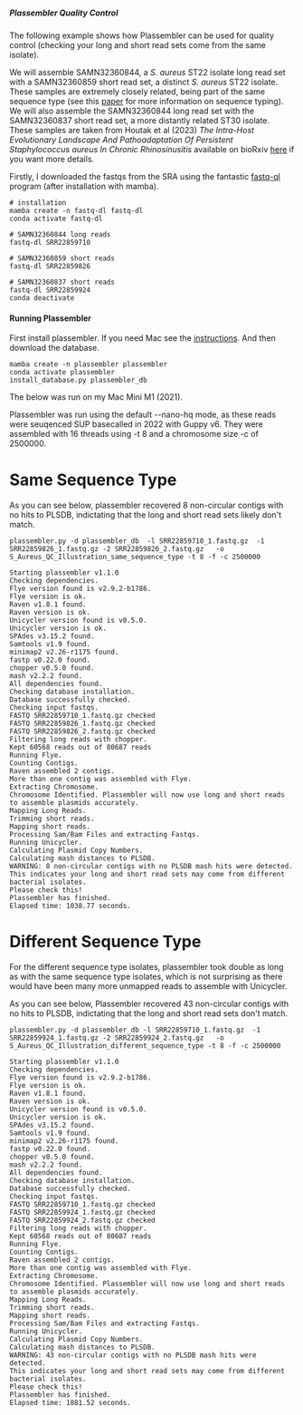 ##### Plassembler Quality Control

The following example shows how Plassembler can be used for quality control (checking your long and short read sets come from the same isolate).

We will assemble SAMN32360844, a _S. aureus_ ST22 isolate long read set with a SAMN32360859 short read set, a distinct _S. aureus_ ST22 isolate. These samples are extremely closely related, being part of the same sequence type (see this [paper](https://doi.org/10.1128/JCM.38.3.1008-1015.2000) for more information on sequence typing). We will also assemble the SAMN32360844 long read set with the SAMN32360837 short read set, a more distantly related ST30 isolate. These samples are taken from Houtak et al (2023) _The Intra-Host Evolutionary Landscape And Pathoadaptation Of Persistent Staphylococcus aureus In Chronic Rhinosinusitis_ available on bioRxiv [here](https://doi.org/10.1101/2023.03.28.534496) if you want more details.

Firstly, I downloaded the fastqs from the SRA using the fantastic [fastq-ql](https://github.com/rpetit3/fastq-dl) program (after installation with mamba).

```
# installation
mamba create -n fastq-dl fastq-dl
conda activate fastq-dl

# SAMN32360844 long reads
fastq-dl SRR22859710	

# SAMN32360859 short reads
fastq-dl SRR22859826		

# SAMN32360837 short reads
fastq-dl SRR22859924
conda deactivate
```

#### Running Plassembler 

First install plassembler. If you need Mac see the [instructions](https://github.com/gbouras13/plassembler#installation).
And then download the database.

```
mamba create -n plassembler plassembler 
conda activate plassembler
install_database.py plassembler_db
```
The below was run on my Mac Mini M1 (2021).

Plassembler was run using the default --nano-hq mode, as these reads were seuqenced SUP basecalled in 2022 with Guppy v6. They were assembled with 16 threads using -t 8 and a chromosome size -c of 2500000.

# Same Sequence Type

As you can see below, plassembler recovered 8 non-circular contigs with no hits to PLSDB, indictating that the long and short read sets likely don't match.


```
plassembler.py -d plassembler_db  -l SRR22859710_1.fastq.gz  -1  SRR22859826_1.fastq.gz -2 SRR22859826_2.fastq.gz   -o S_Aureus_QC_Illustration_same_sequence_type -t 8 -f -c 2500000
```

```
Starting plassembler v1.1.0
Checking dependencies.
Flye version found is v2.9.2-b1786.
Flye version is ok.
Raven v1.8.1 found.
Raven version is ok.
Unicycler version found is v0.5.0.
Unicycler version is ok.
SPAdes v3.15.2 found.
Samtools v1.9 found.
minimap2 v2.26-r1175 found.
fastp v0.22.0 found.
chopper v0.5.0 found.
mash v2.2.2 found.
All dependencies found.
Checking database installation.
Database successfully checked.
Checking input fastqs.
FASTQ SRR22859710_1.fastq.gz checked
FASTQ SRR22859826_1.fastq.gz checked
FASTQ SRR22859826_2.fastq.gz checked
Filtering long reads with chopper.
Kept 60568 reads out of 80687 reads
Running Flye.
Counting Contigs.
Raven assembled 2 contigs.
More than one contig was assembled with Flye.
Extracting Chromosome.
Chromosome Identified. Plassembler will now use long and short reads to assemble plasmids accurately.
Mapping Long Reads.
Trimming short reads.
Mapping short reads.
Processing Sam/Bam Files and extracting Fastqs.
Running Unicycler.
Calculating Plasmid Copy Numbers.
Calculating mash distances to PLSDB.
WARNING: 8 non-circular contigs with no PLSDB mash hits were detected. 
This indicates your long and short read sets may come from different bacterial isolates. 
Please check this!
Plassembler has finished.
Elapsed time: 1038.77 seconds.

```

# Different Sequence Type

For the different sequence type isolates, plassembler took double as long as with the same sequence type isolates, which is not surprising as there would have been many more unmapped reads to assemble with Unicycler.

As you can see below, Plassembler recovered 43 non-circular contigs with no hits to PLSDB, indictating that the long and short read sets don't match.

```
plassembler.py -d plassembler_db -l SRR22859710_1.fastq.gz  -1  SRR22859924_1.fastq.gz -2 SRR22859924_2.fastq.gz   -o S_Aureus_QC_Illustration_different_sequence_type -t 8 -f -c 2500000
```

```
Starting plassembler v1.1.0
Checking dependencies.
Flye version found is v2.9.2-b1786.
Flye version is ok.
Raven v1.8.1 found.
Raven version is ok.
Unicycler version found is v0.5.0.
Unicycler version is ok.
SPAdes v3.15.2 found.
Samtools v1.9 found.
minimap2 v2.26-r1175 found.
fastp v0.22.0 found.
chopper v0.5.0 found.
mash v2.2.2 found.
All dependencies found.
Checking database installation.
Database successfully checked.
Checking input fastqs.
FASTQ SRR22859710_1.fastq.gz checked
FASTQ SRR22859924_1.fastq.gz checked
FASTQ SRR22859924_2.fastq.gz checked
Filtering long reads with chopper.
Kept 60568 reads out of 80687 reads
Running Flye.
Counting Contigs.
Raven assembled 2 contigs.
More than one contig was assembled with Flye.
Extracting Chromosome.
Chromosome Identified. Plassembler will now use long and short reads to assemble plasmids accurately.
Mapping Long Reads.
Trimming short reads.
Mapping short reads.
Processing Sam/Bam Files and extracting Fastqs.
Running Unicycler.
Calculating Plasmid Copy Numbers.
Calculating mash distances to PLSDB.
WARNING: 43 non-circular contigs with no PLSDB mash hits were detected. 
This indicates your long and short read sets may come from different bacterial isolates. 
Please check this!
Plassembler has finished.
Elapsed time: 1881.52 seconds.
```





